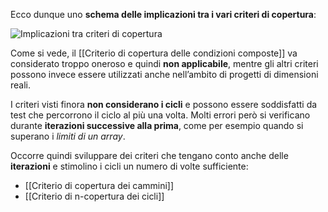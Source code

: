 Ecco dunque uno **schema delle implicazioni tra i vari criteri di copertura**:

![Implicazioni tra criteri di copertura](https://marcobuster.github.io/sweng/assets/13_criteri-copertura-implicazione.png)

Come si vede, il [[Criterio di copertura delle condizioni composte]] va considerato troppo oneroso e quindi **non applicabile**, mentre gli altri criteri possono invece essere utilizzati anche nell’ambito di progetti di dimensioni reali.

I criteri visti finora **non considerano i cicli** e possono essere soddisfatti da test che percorrono il ciclo al più una volta. Molti errori però si verificano durante **iterazioni successive alla prima**, come per esempio quando si superano i *limiti di un array*.

Occorre quindi sviluppare dei criteri che tengano conto anche delle **iterazioni** e stimolino i cicli un numero di volte sufficiente:
- [[Criterio di copertura dei cammini]]
- [[Criterio di n-copertura dei cicli]]